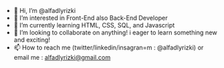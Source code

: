- 👋 Hi, I’m @alfadlyrizki
- 👀 I’m interested in Front-End also Back-End Developer
- 🌱 I’m currently learning HTML, CSS, SQL, and Javascript
- 💞️ I’m looking to collaborate on anything! i eager to learn something new and exciting!
- 📫 How to reach me (twitter/linkedin/insagran=m : @alfadlyrizki) or email me : alfadlyrizki@gmail.com

<!---
alfadlyrizki/alfadlyrizki is a ✨ special ✨ repository because its `README.md` (this file) appears on your GitHub profile.
You can click the Preview link to take a look at your changes.
--->
